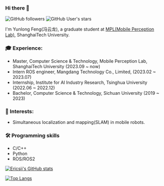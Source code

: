 ### Hi there 👋 


![GitHub followers](https://img.shields.io/github/followers/ericsii?logo=Github) ![GitHub User's stars](https://img.shields.io/github/stars/ericsii?affiliations=OWNER&label=all%20stars&logo=Github)

I'm Yunlong Feng(冯云龙), a graduate student at [MPL(Mobile Perception Lab)](https://mpl.sist.shanghaitech.edu.cn/), ShanghaiTech University.

### 🎓 Experience:
- Master, Computer Science & Technology, Mobile Perception Lab, ShanghaiTech University (2023.09 ~ now)
- Intern ROS engineer, Mangdang Technology Co., Limited, (2023.02 ~ 2023.07)
- Internship, Institute for AI Industry Research, Tsinghua University (2022.06 ~ 2022.12)
- Bachelor, Computer Science & Technology, Sichuan University (2019 ~ 2023)

### 🔭 Interests: 
- Simultaneous localization and mapping(SLAM) in mobile robots.

### 🛠️ Programming skills
* C/C++
* Python
* ROS/ROS2

[![Ericsii's GitHub stats](https://github-readme-stats.vercel.app/api?username=Ericsii&count_private=true&show_icons=true)](https://github.com/Ericsii)

[![Top Langs](https://github-readme-stats.vercel.app/api/top-langs/?username=Ericsii)](https://github.com/Ericsii)
